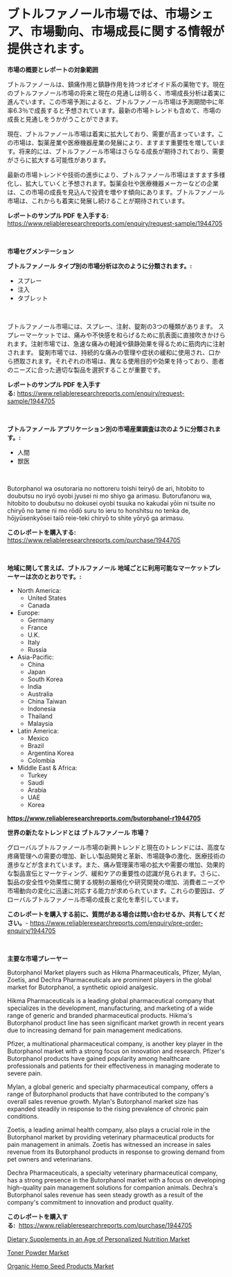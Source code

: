 <p><h1>ブトルファノール市場では、市場シェア、市場動向、市場成長に関する情報が提供されます。</h1></p><p><strong>市場の概要とレポートの対象範囲</strong></p>
<p><p>ブトルファノールは、鎮痛作用と鎮静作用を持つオピオイド系の薬物です。現在のブトルファノール市場の将来と現在の見通しは明るく、市場成長分析は着実に進んでいます。この市場予測によると、ブトルファノール市場は予測期間中に年率6.3％で成長すると予想されています。最新の市場トレンドも含めて、市場の成長と見通しをうかがうことができます。</p><p>現在、ブトルファノール市場は着実に拡大しており、需要が高まっています。この市場は、製薬産業や医療機器産業の発展により、ますます重要性を増しています。将来的には、ブトルファノール市場はさらなる成長が期待されており、需要がさらに拡大する可能性があります。</p><p>最新の市場トレンドや技術の進歩により、ブトルファノール市場はますます多様化し、拡大していくと予想されます。製薬会社や医療機器メーカーなどの企業は、この市場の成長を見込んで投資を増やす傾向にあります。ブトルファノール市場は、これからも着実に発展し続けることが期待されています。</p></p>
<p><strong>レポートのサンプル PDF を入手する:</strong> <a href="https://www.reliableresearchreports.com/enquiry/request-sample/1944705">https://www.reliableresearchreports.com/enquiry/request-sample/1944705</a></p>
<p>&nbsp;</p>
<p><strong>市場セグメンテーション</strong></p>
<p><strong>ブトルファノール タイプ別の市場分析は次のように分類されます。:</strong></p>
<p><ul><li>スプレー</li><li>注入</li><li>タブレット</li></ul></p>
<p>&nbsp;</p>
<p><p>ブトルファノール市場には、スプレー、注射、錠剤の3つの種類があります。 スプレーマーケットでは、痛みや不快感を和らげるために肌表面に直接吹きかけられます。注射市場では、急速な痛みの軽減や鎮静効果を得るために筋肉内に注射されます。 錠剤市場では、持続的な痛みの管理や症状の緩和に使用され、口から摂取されます。それぞれの市場は、異なる使用目的や効果を持っており、患者のニーズに合った適切な製品を選択することが重要です。</p></p>
<p><strong>レポートのサンプル PDF を入手する:</strong>&nbsp;<a href="https://www.reliableresearchreports.com/enquiry/request-sample/1944705">https://www.reliableresearchreports.com/enquiry/request-sample/1944705</a></p>
<p>&nbsp;</p>
<p><strong> ブトルファノール アプリケーション別の市場産業調査は次のように分類されます。:</strong></p>
<p><ul><li>人間</li><li>獣医</li></ul></p>
<p>&nbsp;</p>
<p><p>Butorphanol wa osutoraria no nottoreru toishi teiryō de ari, hitobito to doubutsu no iryō oyobi jyusei ni mo shiyo ga arimasu.  Butorufanoru wa, hitobito to doubutsu no dokusei oyobi tsuuka no kakudai yōin ni tsuite no chiryō no tame ni mo rōdō suru to ieru to honshitsu no tenka de, hōjyūsenkyōsei taiō reie-teki chiryō to shite yōryō ga arimasu.</p></p>
<p><strong>このレポートを購入する:</strong>&nbsp; <a href="https://www.reliableresearchreports.com/purchase/1944705">https://www.reliableresearchreports.com/purchase/1944705</a></p>
<p>&nbsp;</p>
<p><strong>地域に関して言えば、ブトルファノール 地域ごとに利用可能なマーケットプレーヤーは次のとおりです。:</strong></p>
<p><ul>
    <li>
        North America:
        <ul>
            <li>United States</li>
            <li>Canada</li>
        </ul>
    </li>
    <li>
        Europe:
        <ul>
            <li>Germany</li>
            <li>France</li>
            <li>U.K.</li>
            <li>Italy</li>
            <li>Russia</li>
        </ul>
    </li>
    <li>
        Asia-Pacific:
        <ul>
            <li>China</li>
            <li>Japan</li>
            <li>South Korea</li>
            <li>India</li>
            <li>Australia</li>
            <li>China Taiwan</li>
            <li>Indonesia</li>
            <li>Thailand</li>
            <li>Malaysia</li>
        </ul>
    </li>
    <li>
        Latin America:
        <ul>
            <li>Mexico</li>
            <li>Brazil</li>
            <li>Argentina Korea</li>
            <li>Colombia</li>
        </ul>
    </li>
    <li>
        Middle East & Africa:
        <ul>
            <li>Turkey</li>
            <li>Saudi</li>
            <li>Arabia</li>
            <li>UAE</li>
            <li>Korea</li>
        </ul>
    </li>
    </ul></p>
<p><strong><a href="https://www.reliableresearchreports.com/butorphanol-r1944705">https://www.reliableresearchreports.com/butorphanol-r1944705</a></strong>&nbsp;</p>
<p><strong>世界の新たなトレンドとは ブトルファノール 市場？</strong></p>
<p><p>グローバルブトルファノール市場の新興トレンドと現在のトレンドには、高度な疼痛管理への需要の増加、新しい製品開発と革新、市場競争の激化、医療技術の進歩などが含まれています。また、痛み管理薬市場の拡大や需要の増加、効果的な製品宣伝とマーケティング、緩和ケアの重要性の認識が見られます。さらに、製品の安全性や効果性に関する規制の厳格化や研究開発の増加、消費者ニーズや市場動向の変化に迅速に対応する能力が求められています。これらの要因は、グローバルブトルファノール市場の成長と変化を牽引しています。</p></p>
<p><strong>このレポートを購入する前に、質問がある場合は問い合わせるか、共有してください。</strong>- <a href="https://www.reliableresearchreports.com/enquiry/pre-order-enquiry/1944705">https://www.reliableresearchreports.com/enquiry/pre-order-enquiry/1944705</a></p>
<p>&nbsp;</p>
<p><strong>主要な市場プレーヤー</strong></p>
<p><p>Butorphanol Market players such as Hikma Pharmaceuticals, Pfizer, Mylan, Zoetis, and Dechra Pharmaceuticals are prominent players in the global market for Butorphanol, a synthetic opioid analgesic.</p><p>Hikma Pharmaceuticals is a leading global pharmaceutical company that specializes in the development, manufacturing, and marketing of a wide range of generic and branded pharmaceutical products. Hikma's Butorphanol product line has seen significant market growth in recent years due to increasing demand for pain management medications.</p><p>Pfizer, a multinational pharmaceutical company, is another key player in the Butorphanol market with a strong focus on innovation and research. Pfizer's Butorphanol products have gained popularity among healthcare professionals and patients for their effectiveness in managing moderate to severe pain.</p><p>Mylan, a global generic and specialty pharmaceutical company, offers a range of Butorphanol products that have contributed to the company's overall sales revenue growth. Mylan's Butorphanol market size has expanded steadily in response to the rising prevalence of chronic pain conditions.</p><p>Zoetis, a leading animal health company, also plays a crucial role in the Butorphanol market by providing veterinary pharmaceutical products for pain management in animals. Zoetis has witnessed an increase in sales revenue from its Butorphanol products in response to growing demand from pet owners and veterinarians.</p><p>Dechra Pharmaceuticals, a specialty veterinary pharmaceutical company, has a strong presence in the Butorphanol market with a focus on developing high-quality pain management solutions for companion animals. Dechra's Butorphanol sales revenue has seen steady growth as a result of the company's commitment to innovation and product quality.</p></p>
<p><strong>このレポートを購入する:</strong>&nbsp;&nbsp;<a href="https://www.reliableresearchreports.com/purchase/1944705">https://www.reliableresearchreports.com/purchase/1944705</a></p>
<p><p><a href="https://github.com/singletonthaxterkelliehr2df/Market-Research-Report-List-1/blob/main/dietary-supplements-in-an-age-of-personalized-nutrition-market.md">Dietary Supplements in an Age of Personalized Nutrition Market</a></p><p><a href="https://gentle-editor-9db.notion.site/Toner-Powder-Market-Size-2024-2031-Global-Industrial-Analysis-Key-Geographical-Regions-Market-Sh-74196d1873194f75991aa31d54763a27">Toner Powder Market</a></p><p><a href="https://github.com/kufem1/Market-Research-Report-List-2/blob/main/organic-hemp-seed-products-market.md">Organic Hemp Seed Products Market</a></p></p>